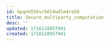 ```yaml
---
id: kpqnh556vrb6t4wdlm4ra58
title: Secure_multiparty_computation
desc: ''
updated: 1716128857941
created: 1716128857941
---
```

